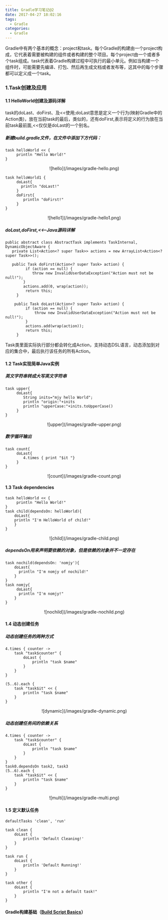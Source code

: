 ```yaml
---
title: Gradle学习笔记@2
date: 2017-04-27 18:02:16
tags:
  - Gradle
categories:
  - Gradle
---
```

Gradle中有两个基本的概念：project和task。每个Gradle的构建由一个project构成，它代表着需要被构建的组件或者构建的整个项目。每个project由一个或者多个task组成。task代表着Gradle构建过程中可执行的最小单元。例如当构建一个组件时，可能需要先编译、打包、然后再生成文档或者发布等，这其中的每个步骤都可以定义成一个task。

### 1.Task创建及应用

#### 1.1 HelloWorld创建及源码详解
task的doLast、doFirst、及<<使用;doLast意思是定义一个行为(映射Gradle中的Action类)，放在当前task的最后，类似的，还有doFirst,表示将定义的行为放在当前task最前面,<<仅仅是doLast的一个别名。

##### 新建build.gradle文件，在文件中添加下方代码：

```
task helloWorld << {
     println "Hello World!"
}
```
<center>![hello](/images/gradle-hello.png)</center>

```
task helloWorld1 {
     doLast{
	   println "doLast!"
     }
     doFirst{
	    println "doFirst!"
     }
}
```
<center>![hello1](/images/gradle-hello1.png)</center>

##### doLast,doFirst,<<——Java源码详解
```
public abstract class AbstractTask implements TaskInternal, DynamicObjectAware {
   private List<Action<? super Task>> actions = new ArrayList<Action<?   super Task>>();
 
   public Task doFirst(Action<? super Task> action) {
         if (action == null) {
            throw new InvalidUserDataException("Action must not be null!");
        }
        actions.add(0, wrap(action));
         return this;
     }
 
    public Task doLast(Action<? super Task> action) {
         if (action == null) {
             throw new InvalidUserDataException("Action must not be null!");
         }
         actions.add(wrap(action));
         return this;
     }
```

Task类里面实际执行部分都会转化成Action，支持动态DSL语言，动态添加到对应的集合中，最后执行该任务的所有Action。

#### 1.2 Task实现简单Java实例

##### 英文字符串转成大写英文字符串

```
task upper{
     doLast{
        String inits="mjy hello World";
        println "origin:"+inits
        println "upperCase:"+inits.toUpperCase()
     }
}
```

<center>![upper](/images/gradle-upper.png)</center>

##### 数字循环输出

```
task count{
     doLast{
        4.times { print "$it "}
     }
}
```

<center>![count](/images/gradle-count.png)</center>


#### 1.3 Task dependencies

```
task helloWorld << {
     println "Hello World!"
}
task child(dependsOn: helloWorld){
    doLast{
	println "I'm HelloWorld of child!"
    }
}
```

<center>![child](/images/gradle-child.png)</center>


##### dependsOn用来声明要依赖的对象，但是依赖的对象并不一定存在

```
task nochild(dependsOn: 'nomjy'){
    doLast{
	  println "I'm nomjy of nochild!"
    }
}
task nomjy{
     doLast{
	  println "I'm nomjy!"
    }
}
```

<center>![nochild](/images/gradle-nochild.png)</center>


#### 1.4 动态创建任务
##### 动态创建任务的两种方式

```
4.times { counter ->
    task "task$counter" {
        doLast {
            println "task $name"
        }
    }
}

(5..6).each {
    task "task$it" << {
        println "task $name"
    }
}
```

<center>![dynamic](/images/gradle-dynamic.png)</center>


##### 动态创建任务间的依赖关系

```
4.times { counter ->
    task "task$counter" {
        doLast {
            println "task $name"
        }
    }
}
task0.dependsOn task2, task3
(5..6).each {
    task "task$it" << {
        println "task $name"
    }
}
```
<center>![multi](/images/gradle-multi.png)</center>


#### 1.5 定义默认任务

```
defaultTasks 'clean', 'run'

task clean {
    doLast {
        println 'Default Cleaning!'
    }
}

task run {
    doLast {
        println 'Default Running!'
    }
}

task other {
    doLast {
        println "I'm not a default task!"
    }
}
```


#### Gradle构建基础（[Build Script Basics](https://docs.gradle.org/3.5/userguide/tutorial_using_tasks.html)）

